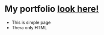 # My portfolio [look here!](https://hochuvayti.github.io/Test/)
- This is simple page
- Thera only HTML
